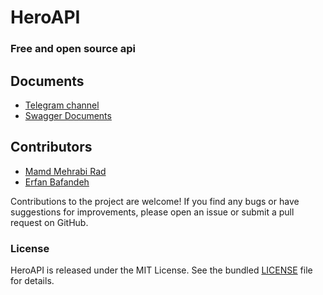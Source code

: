 # HeroAPI

### Free and open source api 

## Documents
- [Telegram channel](https://t.me/HeroAPI)
- [Swagger Documents](https://api-heroapi.liara.run/docs) 

## Contributors
- [Mamd Mehrabi Rad](https://github.com/MamdMehrabi)
- [Erfan Bafandeh](https://github.com/Erfan-Bafandeh)

Contributions to the project are welcome! If you find any bugs or have suggestions for improvements, please open an issue or submit a pull request on GitHub.

### License
HeroAPI is released under the MIT License. See the bundled [LICENSE](https://github.com/irvanyamirali/HeroAPI/blob/main/LICENSE) file for details.
